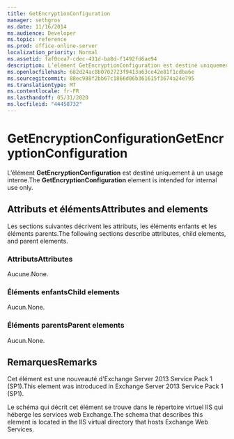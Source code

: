 ```yaml
---
title: GetEncryptionConfiguration
manager: sethgros
ms.date: 11/16/2014
ms.audience: Developer
ms.topic: reference
ms.prod: office-online-server
localization_priority: Normal
ms.assetid: faf0cea7-cdec-431d-ba8d-f1492fd6ae94
description: L’élément GetEncryptionConfiguration est destiné uniquement à un usage interne.
ms.openlocfilehash: 682d24ac8b0702723f9413a63ce42e81f1cdba6e
ms.sourcegitcommit: 88ec988f2bb67c1866d06b361615f3674a24e795
ms.translationtype: MT
ms.contentlocale: fr-FR
ms.lasthandoff: 05/31/2020
ms.locfileid: "44458732"
---
```

# <a name="getencryptionconfiguration"></a><span data-ttu-id="a8604-103">GetEncryptionConfiguration</span><span class="sxs-lookup"><span data-stu-id="a8604-103">GetEncryptionConfiguration</span></span>

<span data-ttu-id="a8604-104">L’élément **GetEncryptionConfiguration** est destiné uniquement à un usage interne.</span><span class="sxs-lookup"><span data-stu-id="a8604-104">The **GetEncryptionConfiguration** element is intended for internal use only.</span></span> 

## <a name="attributes-and-elements"></a><span data-ttu-id="a8604-105">Attributs et éléments</span><span class="sxs-lookup"><span data-stu-id="a8604-105">Attributes and elements</span></span>

<span data-ttu-id="a8604-106">Les sections suivantes décrivent les attributs, les éléments enfants et les éléments parents.</span><span class="sxs-lookup"><span data-stu-id="a8604-106">The following sections describe attributes, child elements, and parent elements.</span></span>
  
### <a name="attributes"></a><span data-ttu-id="a8604-107">Attributs</span><span class="sxs-lookup"><span data-stu-id="a8604-107">Attributes</span></span>

<span data-ttu-id="a8604-108">Aucune.</span><span class="sxs-lookup"><span data-stu-id="a8604-108">None.</span></span>
  
### <a name="child-elements"></a><span data-ttu-id="a8604-109">Éléments enfants</span><span class="sxs-lookup"><span data-stu-id="a8604-109">Child elements</span></span>

<span data-ttu-id="a8604-110">Aucun.</span><span class="sxs-lookup"><span data-stu-id="a8604-110">None.</span></span>
  
### <a name="parent-elements"></a><span data-ttu-id="a8604-111">Éléments parents</span><span class="sxs-lookup"><span data-stu-id="a8604-111">Parent elements</span></span>

<span data-ttu-id="a8604-112">Aucun.</span><span class="sxs-lookup"><span data-stu-id="a8604-112">None.</span></span>
  
## <a name="remarks"></a><span data-ttu-id="a8604-113">Remarques</span><span class="sxs-lookup"><span data-stu-id="a8604-113">Remarks</span></span>

<span data-ttu-id="a8604-114">Cet élément est une nouveauté d'Exchange Server 2013 Service Pack 1 (SP1).</span><span class="sxs-lookup"><span data-stu-id="a8604-114">This element was introduced in Exchange Server 2013 Service Pack 1 (SP1).</span></span>
  
<span data-ttu-id="a8604-115">Le schéma qui décrit cet élément se trouve dans le répertoire virtuel IIS qui héberge les services web Exchange.</span><span class="sxs-lookup"><span data-stu-id="a8604-115">The schema that describes this element is located in the IIS virtual directory that hosts Exchange Web Services.</span></span>
  

